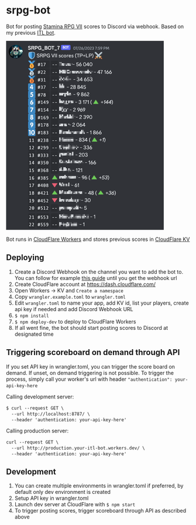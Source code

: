 # srpg-bot
Bot for posting [Stamina RPG VII](https://srpg7.groovestats.com) scores to Discord via webhook. Based on my previous [ITL bot](https://github.com/joonamo/itl-bot).

![Preview image](preview.png)

Bot runs in [CloudFlare Workers](https://workers.cloudflare.com/) and stores previous scores in [CloudFlare KV](https://www.cloudflare.com/products/workers-kv/)

## Deploying

1. Create a Discord Webhook on the channel you want to add the bot to. You can follow for example [this guide](https://support.discord.com/hc/en-us/articles/228383668-Intro-to-Webhooks) until you get the webhook url
1. Create CloudFlare account at https://dash.cloudflare.com/
1. Open Workers -> KV and `Create a namespace`
1. Copy `wrangler.example.toml` to `wrangler.toml`
1. Edit `wrangler.toml` to name your app, add KV id, list your players, create api key if needed and add Discord Webhook URL
1. `$ npm install`
1. `$ npm deploy-dev` to deploy to CloudFlare Workers
1. If all went fine, the bot should start posting scores to Discord at designated time

## Triggering scoreboard on demand through API

If you set API key in wrangler.toml, you can trigger the score board on demand. If unset, on demand triggering is not possible. To trigger the process, simply call your worker's url with header `"authentication": your-api-key-here`

Calling development server:
```
$ curl --request GET \
  --url http://localhost:8787/ \
  --header 'authentication: your-api-key-here'
```

Calling production server:
```
curl --request GET \
  --url http://production.your-itl-bot.workers.dev/ \
  --header 'authentication: your-api-key-here'
```

## Development

1. You can create multiple environments in wrangler.toml if preferred, by default only dev environment is created
1. Setup API key in wrangler.toml
1. Launch dev server at CloudFlare with `$ npm start`
1. To trigger posting scores, trigger scoreboard through API as described above